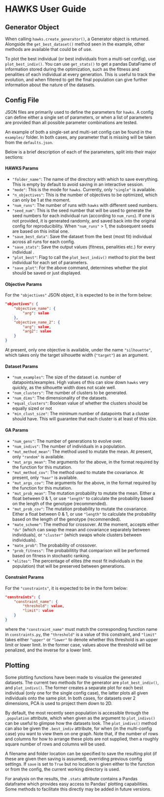 # HAWKS User Guide
## Generator Object
When calling `hawks.create_generator()`, a Generator object is returned. Alongside the `get_best_dataset()` method seen in the example, other methods are available that could be of use.

To plot the best individual (or best individuals from a multi-set config), use `plot_best_indiv()`. You can use `get_stats()` to get a pandas DataFrame of information stored during the optimization, such as the fitness and penalities of each individual at every generation. This is useful to track the evolution, and when filtered to get the final population can give further information about the nature of the datasets.

## Config File
JSON files are primarily used to define the parameters for `hawks`. A config can define either a single set of parameters, or when a list of parameters are provided than all possible parameter combinations are tested.

An example of both a single-set and multi-set config can be found in the `examples/` folder. In both cases, any parameter that is missing will be taken from the `defaults.json`.

Below is a brief description of each of the parameters, split into their major sections:

#### HAWKS Params
* `"folder_name"`: The name of the directory with which to save everything. This is empty by default to avoid saving in an interactive session.
* `"mode"`: This is the mode for `hawks`. Currently, only `"single"` is available.
* `"n_objectives"`: This is the number of objectives to be optimized, which can only be 1 at the moment.
* `"num_runs"`: The number of runs with `hawks` with different seed numbers.
* `"seed_num"`: This is the seed number that will be used to generate the seed numbers for each individual run (according to `num_runs`). If one is not provided, it is generated randomly, and saved back into the original config for reproducibility. When `"num_runs"` > 1, the subsequent seeds are based on this initial one.
* `"save_best_data"`: Save the dataset from the best (most fit) individual across all runs for each config.
* `"save_stats"`: Save the output values (fitness, penalities etc.) for every individual .
* `"plot_best"`: Flag to call the `plot_best_indiv()` method to plot the best individual for each set of parameters.
* `"save_plot"`: For the above command, determines whether the plot should be saved or just displayed.

#### Objective Params
For the `"objectives"` JSON object, it is expected to be in the form below:

```JSON
"objectives": {
    "objective_name": {
        "arg": value
    },
    "objective_name_2": {
        "arg": value,
        "arg2": value
    }
}
```
At present, only one objective is available, under the name `"silhouette"`, which takes only the target silhouette width (`"target"`) as an argument.

#### Dataset Params
* `"num_examples"`: The size of the dataset i.e. number of datapoints/examples. High values of this can slow down `hawks` very quickly, as the silhouette width does not scale well.
* `"num_clusters"`: The number of clusters to be generated.
* `"num_dims"`: The dimensionality of the datasets.
* `"equal_clusters"`: Boolean value of whether the clusters should be equally sized or not
* `"min_clust_size"`: The minimum number of datapoints that a cluster should have. This will guarantee that each cluster is at least of this size.

#### GA Params
* `"num_gens"`: The number of generations to evolve over.
* `"num_indivs"`: The number of individuals in a population.
* `"mut_method_mean"`: The method used to mutate the mean. At present, only `"random"` is available.
* `"mut_args_mean"`: The arguments for the above, in the format required by the function for this mutation.
* `"mut_method_cov"`: The method used to mutate the covariance. At present, only `"haar"` is available.
* `"mut_args_cov"`: The arguments for the above, in the format required by the function for this mutation.
* `"mut_prob_mean"`: The mutation probability to mutate the mean. Either a float between 0 & 1, or use `"length"` to calculate the probability based on the length of the genotype (recommended).
* `"mut_prob_cov"`: The mutation probability to mutate the covariance. Either a float between 0 & 1, or use `"length"` to calculate the probability based on the length of the genotype (recommended).
* `"mate_scheme"`: The method for crossover. At the moment, accepts either `"dv"` (which can swap the mean and covariance separately between individuals), or `"cluster"` (which swaps whole clusters between individuals).
* `"mate_prob"`: The probability of crossover.
* `"prob_fitness"`: The probabilitity that comparison will be performed based on fitness in stochastic ranking.
* `"elites"`: The percentage of elites (the most fit individuals in the population) that will be preserved between generations.

#### Constraint Params
For the `"constraints"`, it is expected to be in the form below:
```JSON
"constraints": {
    "constraint_name": {
        "threshold": value,
        "limit": value
    }
}
```
where the `"constraint_name"` must match the corresponding function name in `constraints.py`, the `"threshold"` is a value of this constraint, and `"limit"` takes either `"upper"` or `"lower"` to denote whether this threshold is an upper limit or lower limit. In the former case, values above the threshold will be penalized, and the inverse for a lower limit.

## Plotting
Some plotting functions have been made to visualize the generated datasets. The current two methods for the generator are `plot_best_indiv()`, and `plot_indivs()`. The former creates a separate plot for each best individual (only one for the single config case), the latter plots all given individuals onto the same plot. In both cases, for datasets over 2 dimensions, PCA is used to project them down to 2D.

By default, the most recently seen population is accessible through the `.population` attribute, which when given as the argument to `plot_indivs()` can be useful to glimpse how the datasets look. The `plot_indivs()` method can also be given the `.best_indiv` attribute, for when (in the multi-config case) you want to view them on one graph. Note that, if the number of rows and columns for how to arrange these plots are not supplied, then a roughly square number of rows and columns will be used.

A filename and folder location can be specified to save the resulting plot (if these are given then saving is assumed), overriding previous config settings. If `save` is set to `True` but no location is given either to the function or from the config, the current working directory is used.

For analysis on the results, the `.stats` attribute contains a Pandas dataframe which provides easy access to Pandas' plotting capabilities. Some methods to facilitate this directly may be added in future versions.